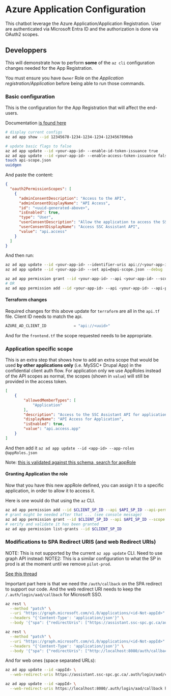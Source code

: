 # Azure Application Configuration

This chatbot leverage the Azure Application/Application Registration. User are authenticated via Microsoft Entra ID
and the authorization is done via OAuth2 scopes.

## Developpers

This will demonstrate how to perform **some** of the `az cli` configuration changes needed for the App Registration.

You must ensure you have `Owner` Role on the *Application registration/Application* before being able to run those
commands.

### Basic configuration

This is the configuration for the App Registration that will affect the end-users.

Documentation [is found here](https://learn.microsoft.com/en-us/cli/azure/ad/app?view=azure-cli-latest)

```bash
# display current configs
az ad app show --id 12345678-1234-1234-1234-1234567890ab

# update basic flags to false
az ad app update --id <your-app-id> --enable-id-token-issuance true
az ad app update --id <your-app-id> --enable-access-token-issuance false
touch api-scope.json
uuidgen
```

And paste the content:

```json
{
  "oauth2PermissionScopes": [
    {
      "adminConsentDescription": "Access to the API",
      "adminConsentDisplayName": "API Access",
      "id": "<uuid-generated-above>",
      "isEnabled": true,
      "type": "User",
      "userConsentDescription": "Allow the application to access the SSC Assistant API on your behalf.",
      "userConsentDisplayName": "Access SSC Assistant API",
      "value": "api.access"
    }
  ]
}
```

And then run:

```bash
az ad app update --id <your-app-id> --identifier-uris api://<your-app-id>
az ad app update --id <your-app-id> --set api=@api-scope.json --debug

az ad app permission grant --id <your-app-id> --api <your-app-id> --scope api.access
# OR
az ad app permission add --id <your-app-id> --api <your-app-id> --api-permissions <unique-uuid>=Scope
```

#### Terraform changes

Required changes for this above update for `terraform` are all in the `api.tf` file. Client ID needs to match the api.

```terraform
AZURE_AD_CLIENT_ID            = "api://<uuid>"
```

And for the `frontend.tf` the scope requested needs to be appropriate.


### Application specific scope

This is an extra step that shows how to add an extra scope that would be used **by other applications only** (i.e. MySSC+ Drupal App) in the confidential client auth flow. For application only we use AppRoles instead of the API scopes as normal, the scopes (shown in `value`) will still be provided in the access token.


```json
[
    {
        "allowedMemberTypes": [
            "Application"
        ],
        "description": "Access to the SSC Assistant API for applications",
        "displayName": "API Access for Application",
        "isEnabled": true,
        "value": "api.access.app"
    }
]
```

And then add it `az ad app update --id <app-id> --app-roles @appRoles.json`

Note: [this is validated against this schema, search for appRole](https://graph.microsoft.com/v1.0/$metadata#applications)

#### Granting Application the role

Now that you have this new appRole defined, you can assign it to a specific application, in order to allow it to access it.

Here is one would do that using the `az` CLI.

```bash
az ad app permission add --id $CLIENT_SP_ID --api $API_SP_ID --api-permissions <your-app-role-id>=Role
# grant might be needed after that ... (see console message)
az ad app permission grant --id $CLIENT_SP_ID --api $API_SP_ID --scope api.access.app
# verify and validate it has been granted
az ad app permission list-grants --id $CLIENT_SP_ID
```

### Modifications to SPA Redirect URIS (and web Redirect URIs)

NOTE: This is not supported by the current `az app update` CLI. Need to use graph API instead:
NOTE2: This is a similar configuration to what the SP in prod is at the moment until we remove `pilot-prod`.

[See this thread](https://github.com/Azure/azure-cli/issues/25766)

Important part here is that we need the `/auth/callback` on the SPA redirect to support our code. And the web redirect
URI needs to keep the `/.auth/login/aad/callback` for Microsoft SSO.

```bash
az rest \
  --method "patch" \
  --uri "https://graph.microsoft.com/v1.0/applications/<id-Not-appId>" \
  --headers "{'Content-Type': 'application/json'}" \
  --body '{"spa": {"redirectUris": ["https://assistant.ssc-spc.gc.ca/auth/callback", "https://assistant.cio-sandbox-ect.ssc-spc.cloud-nuage.canada.ca/auth/callback"]}}'

az rest \
  --method "patch" \
  --uri "https://graph.microsoft.com/v1.0/applications/<id-Not-appId>" \
  --headers "{'Content-Type': 'application/json'}" \
  --body '{"spa": {"redirectUris": ["http://localhost:8080/auth/callback","https://assistant-dev.cio-sandbox-ect.ssc-spc.cloud-nuage.canada.ca/auth/callback"]}}'
  ```

And for web ones (space separated URLs):

```bash
az ad app update --id <appId> \
  --web-redirect-uris https://assistant.ssc-spc.gc.ca/.auth/login/aad/callback https://assistant.cio-sandbox-ect.ssc-spc.cloud-nuage.canada.ca/.auth/login/aad/callback

az ad app update --id <appId> \
  --web-redirect-uris https://localhost:8080/.auth/login/aad/callback https://assistant-dev.cio-sandbox-ect.ssc-spc.cloud-nuage.canada.ca/.auth/login/aad/callback
```